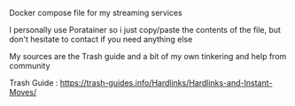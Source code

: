 Docker compose file for my streaming services

I personally use Poratainer so i just copy/paste the contents of the file, but don't hesitate to contact if you need anything else

My sources are the Trash guide and a bit of my own tinkering and help from community

Trash Guide : https://trash-guides.info/Hardlinks/Hardlinks-and-Instant-Moves/

